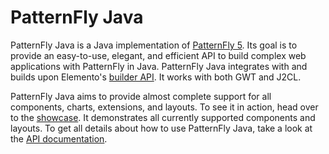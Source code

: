 # PatternFly Java

PatternFly Java is a Java implementation of [PatternFly 5](https://www.patternfly.org/). Its goal is to provide an easy-to-use, elegant, and efficient API to build complex web applications with PatternFly in Java. PatternFly Java integrates with and builds upon Elemento's [builder API](https://github.com/hal/elemento#builder-api). It works with both GWT and J2CL. 

PatternFly Java aims to provide almost complete support for all components, charts, extensions, and layouts. To see it in action, head over to the [showcase](https://patternfly-java.github.io/showcase/). It demonstrates all currently supported components and layouts. To get all details about how to use PatternFly Java, take a look at the [API documentation](https://patternfly-java.github.io/apidocs/).
